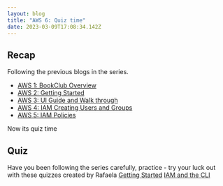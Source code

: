 ```yaml
---
layout: blog
title: "AWS 6: Quiz time"
date: 2023-03-09T17:08:34.142Z
---
```


## Recap

Following the previous blogs in the series.

- [AWS 1: BookClub Overview](https://magicishaqblog.netlify.app/aws/)
- [AWS 2: Getting Started](https://magicishaqblog.netlify.app/2023-01-23-aws-2-getting-started/)
- [AWS 3: UI Guide and Walk through](https://magicishaqblog.netlify.app/2023-01-27-aws-3-UI-guide-and-walkthrough)
- [AWS 4: IAM Creating Users and Groups](https://magicishaqblog.netlify.app/2023-01-28-aws-4-IAM)
- [AWS 5: IAM Policies](https://magicishaqblog.netlify.app/2023-02-03-aws-5-IAM-polices)

Now its quiz time

## Quiz

Have you been following the series carefully, practice - try your luck out with these quizzes created by Rafaela
[Getting Started](https://quizlet.com/gb/770146831/getting-started-with-aws-flash-cards/)
[IAM and the CLI](https://quizlet.com/gb/770164317/iam-aws-cli-flash-cards/)
